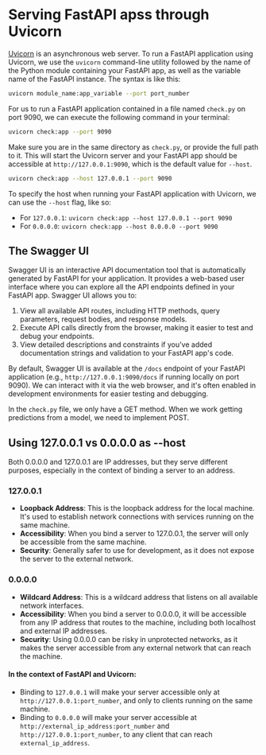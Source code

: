# Serving FastAPI apss through Uvicorn

[Uvicorn](https://www.uvicorn.org/) is an asynchronous web server. 
To run a FastAPI application using Uvicorn, we  use the `uvicorn` command-line utility followed by the name of the Python module containing your FastAPI app, as well as the variable name of the FastAPI instance. The syntax is like this:

```bash
uvicorn module_name:app_variable --port port_number
```

For us to run a FastAPI application contained in a file named `check.py` on port 9090, we can execute the following command in your terminal:

```bash
uvicorn check:app --port 9090
```

Make sure you are in the same directory as `check.py`, or provide the full path to it. This will start the Uvicorn server and your FastAPI app should be accessible at `http://127.0.0.1:9090`, which is the default value for `--host`. 

```bash
uvicorn check:app --host 127.0.0.1 --port 9090
```

To specify the host when running your FastAPI application with Uvicorn, we can use the `--host` flag, like so:
- For `127.0.0.1`: `uvicorn check:app --host 127.0.0.1 --port 9090`
- For `0.0.0.0`: `uvicorn check:app --host 0.0.0.0 --port 9090`


## The Swagger UI

Swagger UI is an interactive API documentation tool that is automatically generated by FastAPI for your application. It provides a web-based user interface where you can explore all the API endpoints defined in your FastAPI app. Swagger UI allows you to:

1. View all available API routes, including HTTP methods, query parameters, request bodies, and response models.
2. Execute API calls directly from the browser, making it easier to test and debug your endpoints.
3. View detailed descriptions and constraints if you've added documentation strings and validation to your FastAPI app's code.

By default, Swagger UI is available at the `/docs` endpoint of your FastAPI application (e.g., `http://127.0.0.1:9090/docs` if running locally on port 9090). We can interact with it via the web browser, and it's often enabled in development environments for easier testing and debugging.

In the `check.py` file, we only have a GET method. When we work getting predictions from a model, we need to implement POST. 

## Using 127.0.0.1 vs 0.0.0.0 as --host 

Both 0.0.0.0 and 127.0.0.1 are IP addresses, but they serve different purposes, especially in the context of binding a server to an address.

### 127.0.0.1
- **Loopback Address**: This is the loopback address for the local machine. It's used to establish network connections with services running on the same machine.
- **Accessibility**: When you bind a server to 127.0.0.1, the server will only be accessible from the same machine.
- **Security**: Generally safer to use for development, as it does not expose the server to the external network.
  
### 0.0.0.0
- **Wildcard Address**: This is a wildcard address that listens on all available network interfaces.
- **Accessibility**: When you bind a server to 0.0.0.0, it will be accessible from any IP address that routes to the machine, including both localhost and external IP addresses.
- **Security**: Using 0.0.0.0 can be risky in unprotected networks, as it makes the server accessible from any external network that can reach the machine.

#### In the context of FastAPI and Uvicorn:
- Binding to `127.0.0.1` will make your server accessible only at `http://127.0.0.1:port_number`, and only to clients running on the same machine.
- Binding to `0.0.0.0` will make your server accessible at `http://external_ip_address:port_number` and `http://127.0.0.1:port_number`, to any client that can reach `external_ip_address`.


